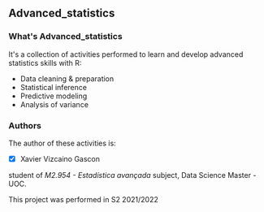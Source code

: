 ## Advanced_statistics

### What's Advanced_statistics
It's a collection of activities performed to learn and develop advanced statistics skills with R:

- Data cleaning & preparation
- Statistical inference
- Predictive modeling
- Analysis of variance

### Authors
The author of these activities is:

- [x] Xavier Vizcaino Gascon

student of *M2.954 - Estadística avançada* subject, Data Science Master - UOC.

This project was performed in S2 2021/2022